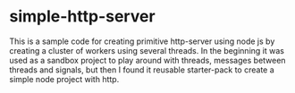 # simple-http-server
 This is a sample code for creating primitive http-server using node js by creating a cluster of workers using several threads. In the beginning it was used as a sandbox project to play around with threads, messages between threads and signals, but then I found it reusable starter-pack to create a simple node project with http. 
